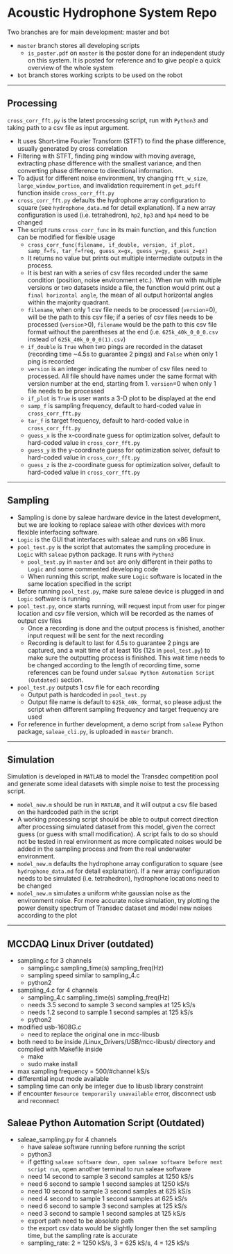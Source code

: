 # Acoustic Hydrophone System Repo

Two branches are for main development: master and bot
- `master` branch stores all developing scripts
  - `is_poster.pdf` on `master` is the poster done for an independent study on this system. It is posted for reference and to give people a quick overview of the whole system
- `bot` branch stores working scripts to be used on the robot

---
## Processing
`cross_corr_fft.py` is the latest processing script, run with `Python3` and taking path to a csv file as input argument.
- It uses Short-time Fourier Transform (STFT) to find the phase difference, usually generated by cross correlation
- Filtering with STFT, finding ping window with moving average, extracting phase difference with the smallest variance, and then converting phase difference to directional information.
- To adjust for different noise environment, try changing `fft_w_size`, `large_window_portion`, and invalidation requirement in `get_pdiff` function inside `cross_corr_fft.py`
- `cross_corr_fft.py` defaults the hydrophone array configuration to square (see `hydrophone_data.md` for detail explanation). If a new array configuration is used (i.e. tetrahedron), `hp2`, `hp3` and `hp4` need to be changed
- The script runs `cross_corr_func` in its main function, and this function can be modified for flexible usage
  - `cross_corr_func(filename, if_double, version, if_plot, samp_f=fs, tar_f=freq, guess_x=gx, guess_y=gy, guess_z=gz)`
  - It returns no value but prints out multiple intermediate outputs in the process.
  - It is best ran with a series of csv files recorded under the same condition (position, noise environment etc.). When run with multiple versions or two datasets inside a file, the function would print out a `final horizontal angle`, the mean of all output horizontal angles within the majority quadrant.
  - `filename`, when only 1 csv file needs to be processed (`version`=0), will be the path to this csv file; if a series of csv files needs to be processed (`version`>0), `filename` would be the path to this csv file format without the parentheses at the end (i.e. `625k_40k_0_0_0.csv` instead of `625k_40k_0_0_0(1).csv`)
  - `if_double` is `True` when two pings are recorded in the dataset (recording time ~4.5s to guarantee 2 pings) and `False` when only 1 ping is recorded
  - `version` is an integer indicating the number of csv files need to processed. All file should have names under the same format with version number at the end, starting from 1. `version`=0 when only 1 file needs to be processed
  - `if_plot` is `True` is user wants a 3-D plot to be displayed at the end
  - `samp_f` is sampling frequency, default to hard-coded value in `cross_corr_fft.py`
  - `tar_f` is target frequency, default to hard-coded value in `cross_corr_fft.py`
  - `guess_x` is the x-coordinate guess for optimization solver, default to hard-coded value in `cross_corr_fft.py`
  - `guess_y` is the y-coordinate guess for optimization solver, default to hard-coded value in `cross_corr_fft.py`
  - `guess_z` is the z-coordinate guess for optimization solver, default to hard-coded value in `cross_corr_fft.py`

---

## Sampling
- Sampling is done by saleae hardware device in the latest development, but we are looking to replace saleae with other devices with more flexible interfacing software.
- `Logic` is the GUI that interfaces with saleae and runs on x86 linux.
- `pool_test.py` is the script that automates the sampling procedure in `Logic` with `saleae` python package. It runs with `Python3`
  - `pool_test.py` in `master` and `bot` are only different in their paths to `Logic` and some commented developing code
  - When running this script, make sure `Logic` software is located in the same location specified in the script
- Before running `pool_test.py`, make sure saleae device is plugged in and `Logic` software is running
- `pool_test.py`, once starts running, will request input from user for pinger location and csv file version, which will be recorded as the names of output csv files
  - Once a recording is done and the output process is finished, another input request will be sent for the next recording
  - Recording is default to last for 4.5s to guarantee 2 pings are captured, and a wait time of at least 10s (12s in `pool_test.py`) to make sure the outputting process is finished. This wait time needs to be changed according to the length of recording time, some references can be found under `Saleae Python Automation Script (Outdated)` section.
- `pool_test.py` outputs 1 csv file for each recording
  - Output path is hardcoded in `pool_test.py`
  - Output file name is default to `625k_40k_` format, so please adjust the script when different sampling frequency and target frequency are used
- For reference in further development, a demo script from `saleae` Python package, `saleae_cli.py`, is uploaded in `master` branch.


---

## Simulation
Simulation is developed in `MATLAB` to model the Transdec competition pool and generate some ideal datasets with simple noise to test the processing script.

- `model_new.m` should be run in `MATLAB`, and it will output a csv file based on the hardcoded path in the script
- A working processing script should be able to output correct direction after processing simulated dataset from this model, given the correct guess (or guess with small modification). A script fails to do so should not be tested in real environment as more complicated noises would be added in the sampling process and from the real underwater environment.
- `model_new.m` defaults the hydrophone array configuration to square (see `hydrophone_data.md` for detail explanation). If a new array configuration needs to be simulated (i.e. tetrahedron), hydrophone locations need to be changed
- `model_new.m` simulates a uniform white gaussian noise as the environment noise. For more accurate noise simulation, try plotting the power density spectrum of Transdec dataset and model new noises according to the plot


---

## MCCDAQ Linux Driver (outdated)
- sampling.c for 3 channels
  - sampling.c sampling_time(s) sampling_freq(Hz)
  - sampling speed similar to sampling_4.c
  - python2
- sampling_4.c for 4 channels
  - sampling_4.c sampling_time(s) sampling_freq(Hz)
  - needs 3.5 second to sample 3 second samples at 125 kS/s
  - needs 1.2 second to sample 1 second samples at 125 kS/s
  - python2
- modified usb-1608G.c
  - need to replace the original one in mcc-libusb
- both need to be inside /Linux_Drivers/USB/mcc-libusb/ directory and compiled with Makefile inside
  - make
  - sudo make install
- max sampling frequency = 500/#channel kS/s
- differential input mode available
- sampling time can only be integer due to libusb library constraint
- if encounter `Resource temporarily unavailable` error, disconnect usb and reconnect

## Saleae Python Automation Script (Outdated)
- saleae_sampling.py for 4 channels
  - have saleae software running before running the script
  - python3
  - if getting `saleae software down, open saleae software before next script run`, open another terminal to run saleae software
  - need 14 second to sample 3 second samples at 1250 kS/s
  - need 6 second to sample 1 second samples at 1250 kS/s
  - need 10 second to sample 3 second samples at 625 kS/s
  - need 4 second to sample 1 second samples at 625 kS/s
  - need 6 second to sample 3 second samples at 125 kS/s
  - need 3 second to sample 1 second samples at 125 kS/s
  - export path need to be absolute path
  - the export csv data would be slightly longer then the set sampling time, but the sampling rate is accurate
  - sampling_rate: 2 = 1250 kS/s, 3 = 625 kS/s, 4 = 125 kS/s
